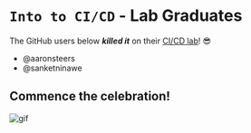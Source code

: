 # `Into to CI/CD` - Lab Graduates

The GitHub users below ***killed it*** on their [CI/CD lab](intro.md)! 😎

[//]: # (Add your username below, in alphabetical order to prevent conflicts and duplication.)

- @aaronsteers
- @sanketninawe

## Commence the celebration!

[//]: # (Psst - feel free to add more art or GIFs here if you are so inclined!)

![gif](resources/congrats01.gif)
